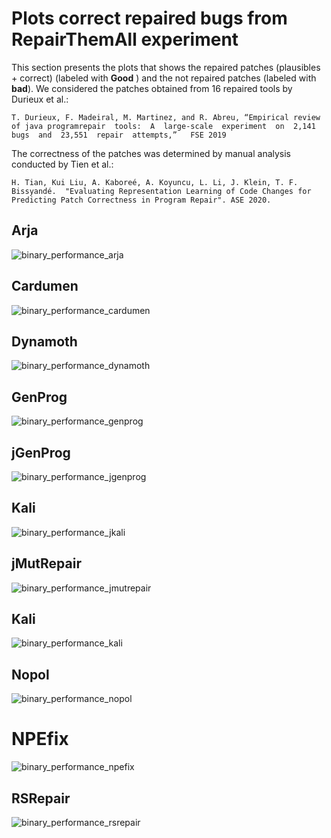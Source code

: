 # Plots correct repaired bugs from RepairThemAll experiment


This section presents the plots that shows the repaired patches  (plausibles + correct) (labeled with **Good** ) and the not repaired patches (labeled with **bad**).
We considered the patches obtained from 16 repaired tools by Durieux et al.:

```
T. Durieux, F. Madeiral, M. Martinez, and R. Abreu, “Empirical review of java programrepair  tools:  A  large-scale  experiment  on  2,141  bugs  and  23,551  repair  attempts,”   FSE 2019
```

The correctness of the patches was determined by manual analysis conducted by Tien et al.: 

```
H. Tian, Kui Liu, A. Kaboreé, A. Koyuncu, L. Li, J. Klein, T. F. Bissyandé.  "Evaluating Representation Learning of Code Changes for Predicting Patch Correctness in Program Repair". ASE 2020.
```


## Arja


![binary_performance_arja](plots/plots-correctness-RepairThemAll-11-repair-tools/binary_performance_arja.png)

## Cardumen

![binary_performance_cardumen](plots/plots-correctness-RepairThemAll-11-repair-tools/binary_performance_cardumen.png)

## Dynamoth

![binary_performance_dynamoth](plots/plots-correctness-RepairThemAll-11-repair-tools/binary_performance_dynamoth.png)

## GenProg

![binary_performance_genprog](plots/plots-correctness-RepairThemAll-11-repair-tools/binary_performance_genprog.png)


## jGenProg

![binary_performance_jgenprog](plots/plots-correctness-RepairThemAll-11-repair-tools/binary_performance_jgenprog.png)

## Kali

![binary_performance_jkali](plots/plots-correctness-RepairThemAll-11-repair-tools/binary_performance_jkali.png)

## jMutRepair

![binary_performance_jmutrepair](plots/plots-correctness-RepairThemAll-11-repair-tools/binary_performance_jmutrepair.png)

## Kali

![binary_performance_kali](plots/plots-correctness-RepairThemAll-11-repair-tools/binary_performance_kali.png)

## Nopol

![binary_performance_nopol](plots/plots-correctness-RepairThemAll-11-repair-tools/binary_performance_nopol.png)

# NPEfix
![binary_performance_npefix](plots/plots-correctness-RepairThemAll-11-repair-tools/binary_performance_npefix.png)

## RSRepair

![binary_performance_rsrepair](plots/plots-correctness-RepairThemAll-11-repair-tools/binary_performance_rsrepair.png)

 